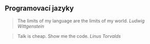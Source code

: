 ## Programovací jazyky

> The limits of my language are the limits of my world. *Ludwig Wittgenstein*

> Talk is cheap. Show me the code. *Linus Torvalds*